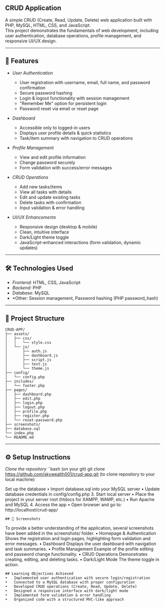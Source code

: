 ## CRUD Application

A simple CRUD (Create, Read, Update, Delete) web application built with PHP, MySQL, HTML, CSS, and JavaScript.  
This project demonstrates the fundamentals of web development, including user authentication, database operations, profile management, and responsive UI/UX design.

---

## 🚀 Features

- *User Authentication*
  - User registration with username, email, full name, and password confirmation
  - Secure password hashing
  - Login & logout functionality with session management
  - "Remember Me" option for persistent login
  - Password reset via email or reset page

- *Dashboard*
  - Accessible only to logged-in users
  - Displays user profile details & quick statistics
  - Task/item summary with navigation to CRUD operations

- *Profile Management*
  - View and edit profile information
  - Change password securely
  - Form validation with success/error messages

- *CRUD Operations*
  - Add new tasks/items
  - View all tasks with details
  - Edit and update existing tasks
  - Delete tasks with confirmation
  - Input validation & error handling

- *UI/UX Enhancements*
  - Responsive design (desktop & mobile)
  - Clean, intuitive interface
  - Dark/Light theme toggle
  - JavaScript-enhanced interactions (form validation, dynamic updates)

---

## 🛠️ Technologies Used

- *Frontend:* HTML, CSS, JavaScript  
- *Backend:* PHP  
- *Database:* MySQL  
- *Other: Session management, Password hashing (PHP password_hash)

---

## 📂 Project Structure

```
CRUD-APP/
├── assets/
│   ├── css/
│   │   └── style.css          
│   └── js/
│       ├── auth.js            
│       ├── dashboard.js       
│       ├── script.js          
│       ├── test.js         
│       └── theme.js           
├── config/
│   └── config.php         
├── includes/
│   └── footer.php    
├── pages/
│   ├── dashboard.php          
│   ├── edit.php               
│   ├── login.php  
│   ├── logout.php             
│   ├── profile.php            
│   ├── register.php          
│   └── reset-password.php 
├── screenshots/     
├── database.sql     
└── index.php
└── README.md
```

---

## ⚙️ Setup Instructions

 *Clone the repository*
   ``bash (on your git)
git clone https://github.com/skywealth001/crud-app.git (to clone repository to your local machine)

   Set up the database
	•	Import database.sql into your MySQL server
	•	Update database credentials in config/config.php
	3.	Start local server
	•	Place the project in your server root (htdocs for XAMPP, WAMP, etc.)
	•	Run Apache and MySQL
	4.	Access the app
	•	Open browser and go to:
    http://localhost/crud-app/

    ## 📸 Screenshots
To provide a better understanding of the application, several screenshots have been added in the screenshots/ folder.
	•	Homepage & Authentication
Shows the registration and login pages, highlighting form validation and error messages.
    •	Dashboard
Displays the user dashboard with navigation and task summaries.
	•	Profile Management
Example of the profile editing and password change functionality.
	•	CRUD Operations
Demonstrates creating, editing, and deleting tasks.
	•	Dark/Light Mode
The theme toggle in action.

    ## Learning Objectives Achieved
	•	Implemented user authentication with secure login/registration
	•	Connected to a MySQL database with proper configuration
	•	Developed CRUD operations (Create, Read, Update, Delete)
	•	Designed a responsive interface with dark/light mode
	•	Implemented form validation & error handling
	•	Organized code with a structured MVC-like approach